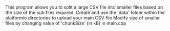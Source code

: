 This program allows you to split a large CSV file into smaller files based on the size of the sub files required. 
Create and use the 'data' folder within the platformio directories to upload your main CSV file 
Modify size of smaller files by changing value of 'chunkSize' (in kB) in main.cpp 
